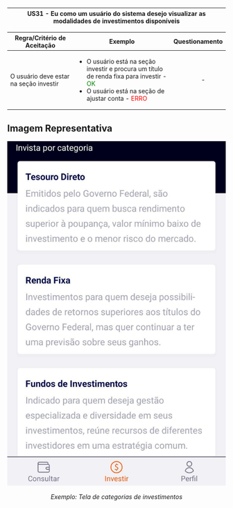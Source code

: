 <table>
    <thead>
        <tr>
            <th colspan="2" rowspan="2"> US31 - Eu como um usuário do sistema desejo visualizar as modalidades de investimentos disponíveis</th>
        </tr>        
    </thead>
</table>

<table>
    <thead>
        <tr>
            <th>Regra/Critério de Aceitação</th>
            <th>Exemplo</th>
            <th>Questionamento</th>
        </tr>        
    </thead>
    <tbody>
        <tr>
            <td>O usuário deve estar na seção investir</td>
            <td>
                <ul>
                    <li>O usuário está na seção investir e procura um título de renda fixa para investir - <span style="color:green">OK</span></li>
                    <li>O usuário está na seção de ajustar conta - <span style="color:red">ERRO</span></li>
                </ul>
            </td>
            <td>
                <ul>
                    <p align="center">-</p>
                </ul>
            </td>
        </tr>
    </tbody>
</table>

## **Imagem Representativa**
![US01](../../../img/categorias.jpg)
<p align="center"><i>Exemplo: Tela de categorias de investimentos</i></p>